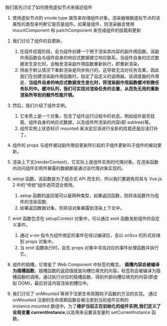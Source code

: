 我们首先讨论了如何使用虚拟节点来描述组件

1. 使用虚拟节点的 vnode.type 属性来存储组件对象，渲染器根据虚拟节点的该属性的类型来判断它是否是组件。如果是组件，则渲染器会使用 mountComponent 和 patchComponent 来完成组件的挂载和更新

2. 我们讨论了组件的自更新。
   1. 在组件挂载阶段，会为组件创建一个用于渲染其内容的副作用函数。该副作用函数会与组件自身的响应式数据建立响应联系。当组件自身的应式数据发生变化时，会触发渲染副作用函数重新执行，即重新渲染。
   2. 但由于默认情况下重新渲染是同步执行的，这导致无法对任务去重，因此我们在创建渲染副作用函数时，指定了自定义的调用器。该调度器的作用是，**当组件自身的响应式数据发生变化时，将渲染副作用函数缓冲到微任务队列中。缓冲队列，我们可实现对渲染任务的去重，从而免无用的重新渲染所导到的额外性能开销。**
3. 然后，我们介绍了组件实例。
   1. 它本质上是一个对象，包含了组件运行过程中的状态，例如组件是否挂载、组件自身的响应式数据，以及组件所渲染的内容(即 subtree)等。
   2. 组件实例上状态标识 mounted 来决定应该进行全新的挂载还是应该打补丁。
4. 组件的 props 与组件被动副作用自更新所引起的子组件更新叫子组件的被动更新。
5. 渲染上下文(renderContext)，它实际上是组件实例的代理对象。在渲染函数内访问组件实例所暴露的数据都是通过该代理对象实现的。
6. setup 函数。该函数是为了组合式 API 而生的，所以我们要避免将其与 Vue.js 2 中的“传统”组件选项混合使用。
   1. setup 函数的返回值可以是两种类型，如果返回函数，则将该函数作为组件的渲染函数;
   2. 如果返回数据对象，则将该对象暴露到渲染上下文中。
7. emit 函数包含在 setupContext 对象中，可以通过 emit 函数发射组件的自定义事件。
   1. 通过 v-on 指令为组件绑定的事件在经过编译后，会以 onXxx 的形式存储到 props 对象中。
   2. 当 emit 函数执行时，会在 props 对象中寻找对应的事件处理函数并执行它。
8. 组件的插槽。它借鉴了 Web Component 中<slot>标签的概念。
   **插槽内容会被编译为插槽函数**，插槽函数的返回值就是向槽位填充的内容。<slot>标签则会被编译为插槽函数的调用，通过执行对应的插槽函数，得到外部向槽位填充的内容(即虚拟 DOM)，最后将该内容渲染到槽位中。
9. 我们讨论了 onMounted 等用于注册生命周期钩子函数的方法的实现。
   通过 onMounted 注册的生命周期函数会被注册到当前组件实例的 instance.mounted 数组中。为了**维护当前正在初始化的组件实例,我们定义了全局变量 currentInstance**,以及用来设置该变量的 setCurrentInstance 函数。
